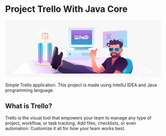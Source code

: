 # Project Trello With Java Core

![hello](hello.png)

Simple Trello application. This project is made using IntelliJ IDEA and Java programming language.

## What is Trello?

Trello is the visual tool that empowers your team to manage any type of project, workflow, or task tracking. Add files, checklists, or even automation: Customize it all for how your team works best.


